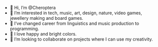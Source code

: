 - 👋 Hi, I’m @Cheroptera
- 👀 I’m interested in tech, music, art, design, nature, video games, jewellery making and board games.
- 🌱 I’ve changed career from linguistics and music production to programming.
- 🎨 I love happy and bright colors.
- 💞️ I’m looking to collaborate on projects where I can use my creativity. 


<!---
Cheroptera/Cheroptera is a ✨ special ✨ repository because its `README.md` (this file) appears on your GitHub profile.
You can click the Preview link to take a look at your changes.
--->
